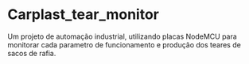 # Carplast_tear_monitor
Um projeto de automação industrial, utilizando placas NodeMCU para monitorar cada parametro de funcionamento e produção dos teares de sacos de rafia.
